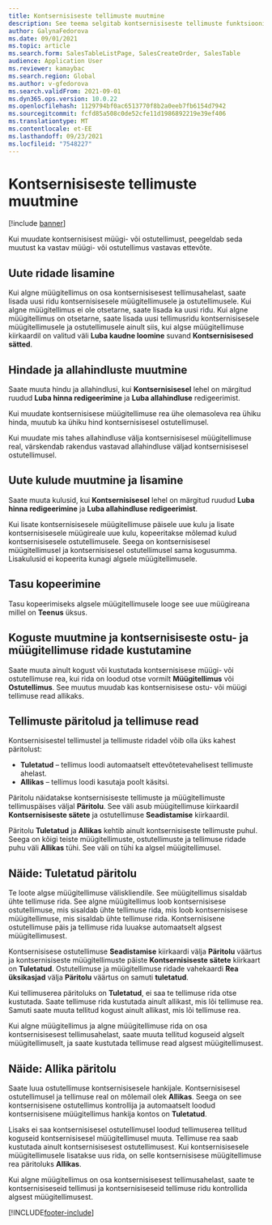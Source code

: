 ```yaml
---
title: Kontsernisiseste tellimuste muutmine
description: See teema selgitab kontsernisiseste tellimuste funktsioonide muutmist
author: GalynaFedorova
ms.date: 09/01/2021
ms.topic: article
ms.search.form: SalesTableListPage, SalesCreateOrder, SalesTable
audience: Application User
ms.reviewer: kamaybac
ms.search.region: Global
ms.author: v-gfedorova
ms.search.validFrom: 2021-09-01
ms.dyn365.ops.version: 10.0.22
ms.openlocfilehash: 1129794bf0ac6513770f8b2a0eeb7fb6154d7942
ms.sourcegitcommit: fcfd85a508c0de52cfe11d1986892219e39ef406
ms.translationtype: MT
ms.contentlocale: et-EE
ms.lasthandoff: 09/23/2021
ms.locfileid: "7548227"
---
```

# <a name="change-intercompany-orders"></a>Kontsernisiseste tellimuste muutmine

[!include [banner](../../includes/banner.md)]

Kui muudate kontsernisisest müügi- või ostutellimust, peegeldab seda muutust ka vastav müügi- või ostutellimus vastavas ettevõte.

## <a name="adding-new-lines"></a>Uute ridade lisamine

Kui algne müügitellimus on osa kontsernisisesest tellimusahelast, saate lisada uusi ridu kontsernisisesele müügitellimusele ja ostutellimusele. Kui algne müügitellimus ei ole otsetarne, saate lisada ka uusi ridu. Kui algne müügitellimus on otsetarne, saate lisada uusi tellimusridu kontsernisisesele müügitellimusele ja ostutellimusele ainult siis, kui algse müügitellimuse kiirkaardil on valitud väli **Luba kaudne loomine** suvand **Kontsernisisesed sätted**.

## <a name="changing-prices-and-discounts"></a>Hindade ja allahindluste muutmine

Saate muuta hindu ja allahindlusi, kui **Kontsernisisesel** lehel on märgitud ruudud **Luba hinna redigeerimine** ja **Luba allahindluse** redigeerimist.

Kui muudate kontsernisisese müügitellimuse rea ühe olemasoleva rea ühiku hinda, muutub ka ühiku hind kontsernisisesel ostutellimusel.

Kui muudate mis tahes allahindluse välja kontsernisisesel müügitellimuse real, värskendab rakendus vastavad allahindluse väljad kontsernisisesel ostutellimusel.

## <a name="changing-and-adding-new-charges"></a>Uute kulude muutmine ja lisamine

Saate muuta kulusid, kui **Kontsernisisesel** lehel on märgitud ruudud **Luba hinna redigeerimine** ja **Luba allahindluse redigeerimist**.

Kui lisate kontsernisisesele müügitellimuse päisele uue kulu ja lisate kontsernisisesele müügireale uue kulu, kopeeritakse mõlemad kulud kontsernisisesele ostutellimusele. Seega on kontsernisisesel müügitellimusel ja kontsernisisesel ostutellimusel sama kogusumma. Lisakulusid ei kopeerita kunagi algsele müügitellimusele.

## <a name="copying-a-fee"></a>Tasu kopeerimine

Tasu kopeerimiseks algsele müügitellimusele looge see uue müügireana millel on **Teenus** üksus.

## <a name="changing-quantities-and-deleting-intercompany-purchases-and-sales-order-lines"></a>Koguste muutmine ja kontsernisiseste ostu- ja müügitellimuse ridade kustutamine

Saate muuta ainult kogust või kustutada kontsernisisese müügi- või ostutellimuse rea, kui rida on loodud otse vormilt **Müügitellimus** või **Ostutellimus**. See muutus muudab kas kontsernisisese ostu- või müügi tellimuse read allikaks.

## <a name="origins-of-orders-and-order-lines"></a>Tellimuste päritolud ja tellimuse read

Kontsernisisestel tellimustel ja tellimuste ridadel võib olla üks kahest päritolust:

- **Tuletatud** – tellimus loodi automaatselt ettevõtetevahelisest tellimuste ahelast.
- **Allikas** – tellimus loodi kasutaja poolt käsitsi.

Päritolu näidatakse kontsernisiseste tellimuste ja müügitellimuste tellimuspäises väljal **Päritolu**. See väli asub müügitellimuse kiirkaardil **Kontsernisiseste sätete** ja ostutellimuse **Seadistamise** kiirkaardil.

Päritolu **Tuletatud** ja **Allikas** kehtib ainult kontsernisiseste tellimuste puhul. Seega on kõigi teiste müügitellimuste, ostutellimuste ja tellimuse ridade puhu väli **Allikas** tühi. See väli on tühi ka algsel müügitellimusel.

## <a name="example-derived-origin"></a>Näide: Tuletatud päritolu

Te loote algse müügitellimuse väliskliendile. See müügitellimus sisaldab ühte tellimuse rida. See algne müügitellimus loob kontsernisisese ostutellimuse, mis sisaldab ühte tellimuse rida, mis loob kontsernisisese müügitellimuse, mis sisaldab ühte tellimuse rida. Kontsernisisene ostutellimuse päis ja tellimuse rida luuakse automaatselt algsest müügitellimusest.

Kontsernisisese ostutellimuse **Seadistamise** kiirkaardi välja **Päritolu** väärtus ja kontsernisiseste müügitellimuste päiste **Kontsernisiseste sätete** kiirkaart on **Tuletatud**. Ostutellimuse ja müügitellimuse ridade vahekaardi **Rea üksikasjad** välja **Päritolu** väärtus on samuti **tuletatud**.

Kui tellimuserea päritoluks on **Tuletatud**, ei saa te tellimuse rida otse kustutada. Saate tellimuse rida kustutada ainult allikast, mis lõi tellimuse rea. Samuti saate muuta tellitud kogust ainult allikast, mis lõi tellimuse rea.

Kui algne müügitellimus ja algne müügitellimuse rida on osa kontsernisisesest tellimusahelast, saate muuta tellitud koguseid algselt müügitellimuselt, ja saate kustutada tellimuse read algsest müügitellimusest.

## <a name="example-source-origin"></a>Näide: Allika päritolu

Saate luua ostutellimuse kontsernisisesele hankijale. Kontsernisisesel ostutellimusel ja tellimuse real on mõlemail olek **Allikas**. Seega on see kontsernisisene ostutellimus kontrollija ja automaatselt loodud kontsernisisene müügitellimus hankija kontos on **Tuletatud**.

Lisaks ei saa kontsernisisesel ostutellimusel loodud tellimuserea tellitud koguseid kontsernisisesel müügitellimusel muuta. Tellimuse rea saab kustutada ainult kontsernisisesest ostutellimusest. Kui kontsernisisesele müügitellimusele lisatakse uus rida, on selle kontsernisisese müügitellimuse rea päritoluks **Allikas**.

Kui algne müügitellimus on osa kontsernisisesest tellimusahelast, saate te kontsernisiseseid tellimusi ja kontsernisiseseid tellimuse ridu kontrollida algsest müügitellimusest.

[!INCLUDE[footer-include](../../includes/footer-banner.md)]
